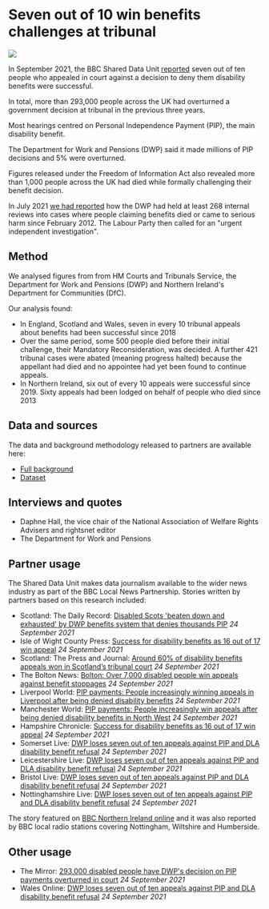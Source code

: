 # Seven out of 10 win benefits challenges at tribunal

![](https://ichef.bbci.co.uk/news/1632/idt2/idt2/3c7ea4c2-3769-4fcf-ad18-949fc91289aa/image/816)

In September 2021, the BBC Shared Data Unit [reported](https://www.bbc.co.uk/news/uk-58284613) seven out of ten people who appealed in court against a decision to deny them disability benefits were successful.

In total, more than 293,000 people across the UK had overturned a government decision at tribunal in the previous three years.

Most hearings centred on Personal Independence Payment (PIP), the main disability benefit.

The Department for Work and Pensions (DWP) said it made millions of PIP decisions and 5% were overturned.

Figures released under the Freedom of Information Act also revealed more than 1,000 people across the UK had died while formally challenging their benefit decision.

In July 2021 [we had reported](https://www.bbc.co.uk/news/uk-57726608) how the DWP had held at least 268 internal reviews into cases where people claiming benefits died or came to serious harm since February 2012. The Labour Party then called for an "urgent independent investigation".

## Method

We analysed figures from from HM Courts and Tribunals Service, the Department for Work and Pensions (DWP) and Northern Ireland's Department for Communities (DfC).

Our analysis found:

- In England, Scotland and Wales, seven in every 10 tribunal appeals about benefits had been successful since 2018
- Over the same period, some 500 people died before their initial challenge, their Mandatory Reconsideration, was decided. A further 421 tribunal cases were abated (meaning progress halted) because the appellant had died and no appointee had yet been found to continue appeals.
- In Northern Ireland, six out of every 10 appeals were successful since 2019. Sixty appeals had been lodged on behalf of people who died since 2013

## Data and sources

The data and background methodology released to partners are available here:
* [Full background](https://docs.google.com/document/d/1sx7u5fn5e42FsspvLrLFsUScd2K0tz4KM9PzdBRRyzw/edit?usp=sharing)
* [Dataset](https://docs.google.com/spreadsheets/d/1RwC6aT6v4tgfc_FoeHr_7HuHy83-9sBAGEK13ceN9cI/edit?usp=sharing)

## Interviews and quotes

* Daphne Hall, the vice chair of the National Association of Welfare Rights Advisers and rightsnet editor
* The Department for Work and Pensions

## Partner usage

The Shared Data Unit makes data journalism available to the wider news industry as part of the BBC Local News Partnership.
Stories written by partners based on this research included:

* Scotland: The Daily Record: [Disabled Scots 'beaten down and exhausted' by DWP benefits system that denies thousands PIP](https://www.dailyrecord.co.uk/news/politics/dwp-pip-disabled-benefits-government-25054956) *24 September 2021*
* Isle of Wight County Press: [Success for disability benefits as 16 out of 17 win appeal](https://www.countypress.co.uk/news/19602966.16-17-win-disability-benefits-appeal/) *24 September 2021*
* Scotland: The Press and Journal: [Around 60% of disability benefits appeals won in Scotland’s tribunal court](https://www.pressandjournal.co.uk/fp/news/aberdeen/3491224/around-60-of-disability-benefits-appeals-won-in-scotlands-tribunal-court/) *24 September 2021*
* The Bolton News: [Bolton: Over 7,000 disabled people win appeals against benefit stoppages](https://www.theboltonnews.co.uk/news/19600422.bolton-7-000-disabled-people-win-appeals-benefit-stoppages/) *24 September 2021*
* Liverpool World: [PIP payments: People increasingly winning appeals in Liverpool after being denied disability benefits](https://www.liverpoolworld.uk/news/pip-payments-people-increasingly-winning-appeals-in-liverpool-after-being-denied-disability-benefits-3394213) *24 September 2021*
* Manchester World: [PIP payments: People increasingly win appeals after being denied disability benefits in North West](https://www.manchesterworld.uk/news/pip-payments-people-increasingly-win-appeals-after-being-denied-disability-benefits-in-north-west-3394399) *24 September 2021*
* Hampshire Chronicle: [Success for disability benefits as 16 out of 17 win appeal](https://www.hampshirechronicle.co.uk/news/19602966.16-17-win-disability-benefits-appeal/) *24 September 2021*
* Somerset Live: [DWP loses seven out of ten appeals against PIP and DLA disability benefit refusal](https://www.somersetlive.co.uk/news/uk-world-news/dwp-loses-seven-out-ten-5962842) *24 September 2021*
* Leicestershire Live: [DWP loses seven out of ten appeals against PIP and DLA disability benefit refusal](https://www.leicestermercury.co.uk/news/uk-world-news/dwp-loses-seven-out-ten-5962842) *24 September 2021*
* Bristol Live: [DWP loses seven out of ten appeals against PIP and DLA disability benefit refusal](https://www.bristolpost.co.uk/news/uk-world-news/dwp-loses-seven-out-ten-5962842) *24 September 2021*
* Nottinghamshire Live: [DWP loses seven out of ten appeals against PIP and DLA disability benefit refusal](https://www.nottinghampost.com/news/uk-world-news/dwp-loses-seven-out-ten-5962842) *24 September 2021*

The story featured on [BBC Northern Ireland online](https://www.bbc.co.uk/news/uk-northern-ireland-58669854) and it was also reported by BBC local radio stations covering Nottingham, Wiltshire and Humberside.

## Other usage

* The Mirror: [293,000 disabled people have DWP's decision on PIP payments overturned in court](https://www.mirror.co.uk/money/court-rules-293000-disabled-people-25061602) *24 September 2021*
* Wales Online: [DWP loses seven out of ten appeals against PIP and DLA disability benefit refusal](https://www.walesonline.co.uk/news/uk-news/dwp-loses-seven-out-ten-21663506) *24 September 2021* 
